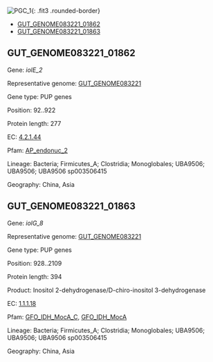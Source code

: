 ![PGC_1](../static/images/Clusters_figure/PGC_1.jpg){: .fit3 .rounded-border}

<ul id="myTab" class="nav nav-tabs">
  <li class="active">
        <a href="#tab1" data-toggle="tab">GUT_GENOME083221_01862</a>
  </li>
<li><a href="#tab2" data-toggle="tab">GUT_GENOME083221_01863</a></li>
</ul>

<div id="myTabContent" class="tab-content">
  <div class="tab-pane fade in active" id="tab1">

<h2 id="GUT_GENOME083221_01862">GUT_GENOME083221_01862</h2>
<p>Gene: <em>iolE_2</em>
<p>Representative genome: <a href="https://www.ebi.ac.uk/metagenomics/genomes/MGYG-HGUT-00820">GUT_GENOME083221</a></p>
<p>Gene type: PUP genes</p>
<p>Position: 92..922</p>
<p>Protein length: 277</p>
<p>EC: <a href="https://www.brenda-enzymes.org/enzyme.php?ecno=4.2.1.44">4.2.1.44</a></p>
<p>Pfam: <a href="http://pfam.xfam.org/family/AP_endonuc_2">AP_endonuc_2</a></p>

<p>Lineage: Bacteria; Firmicutes_A; Clostridia; Monoglobales; UBA9506; UBA9506; UBA9506 sp003506415</p>
<p>Geography: China, Asia</p>
  </div>

  <div class="tab-pane fade" id="tab2">

<h2 id="GUT_GENOME083221_01863">GUT_GENOME083221_01863</h2>
<p>Gene: <em>iolG_8</em></p>
<p>Representative genome: <a href="https://www.ebi.ac.uk/metagenomics/genomes/MGYG-HGUT-00820">GUT_GENOME083221</a></p>
<p>Gene type: PUP genes</p>
<p>Position: 928..2109</p>
<p>Protein length: 394</p>
<p>Product: Inositol 2-dehydrogenase/D-chiro-inositol 3-dehydrogenase</p>
<p>EC: <a href="https://www.brenda-enzymes.org/enzyme.php?ecno=1.1.1.18">1.1.1.18</a></p>
<p>Pfam: <a href="http://pfam.xfam.org/family/GFO_IDH_MocA_C">GFO_IDH_MocA_C</a>, <a href="http://pfam.xfam.org/family/GFO_IDH_MocA">GFO_IDH_MocA</a></p>
<p>Lineage: Bacteria; Firmicutes_A; Clostridia; Monoglobales; UBA9506; UBA9506; UBA9506 sp003506415</p>
<p>Geography: China, Asia</p>

  </div>
</div>
